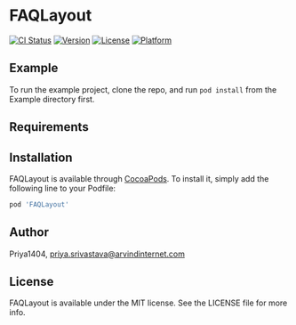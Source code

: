 # FAQLayout

[![CI Status](https://img.shields.io/travis/Priya1404/FAQLayout.svg?style=flat)](https://travis-ci.org/Priya1404/FAQLayout)
[![Version](https://img.shields.io/cocoapods/v/FAQLayout.svg?style=flat)](https://cocoapods.org/pods/FAQLayout)
[![License](https://img.shields.io/cocoapods/l/FAQLayout.svg?style=flat)](https://cocoapods.org/pods/FAQLayout)
[![Platform](https://img.shields.io/cocoapods/p/FAQLayout.svg?style=flat)](https://cocoapods.org/pods/FAQLayout)

## Example

To run the example project, clone the repo, and run `pod install` from the Example directory first.

## Requirements

## Installation

FAQLayout is available through [CocoaPods](https://cocoapods.org). To install
it, simply add the following line to your Podfile:

```ruby
pod 'FAQLayout'
```

## Author

Priya1404, priya.srivastava@arvindinternet.com

## License

FAQLayout is available under the MIT license. See the LICENSE file for more info.
